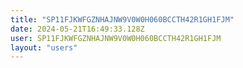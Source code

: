 ```yaml
---
title: "SP11FJKWFGZNHAJNW9V0W0H060BCCTH42R1GH1FJM"
date: 2024-05-21T16:49:33.128Z
user: SP11FJKWFGZNHAJNW9V0W0H060BCCTH42R1GH1FJM
layout: "users"
---
```

    